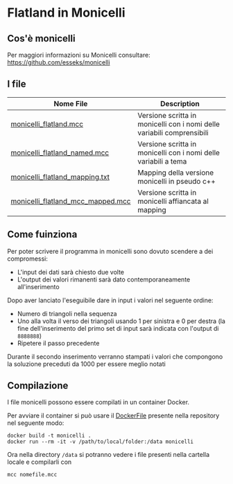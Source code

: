 # Flatland in Monicelli

## Cos'è monicelli
Per maggiori informazioni su Monicelli consultare: https://github.com/esseks/monicelli

## I file
| Nome File | Description |
| ----------- | ----------- |
| [monicelli_flatland.mcc](https://github.com/NicolaToscan/ASD_1920/blob/master/4_flatland/monicelli/monicelli_flatland.mcc) | Versione scritta in monicelli con i nomi delle variabili comprensibili |
| [monicelli_flatland_named.mcc](https://github.com/NicolaToscan/ASD_1920/blob/master/4_flatland/monicelli/monicelli_flatland_named.mcc) | Versione scritta in monicelli con i nomi delle variabili a tema |
| [monicelli_flatland_mapping.txt](https://github.com/NicolaToscan/ASD_1920/blob/master/4_flatland/monicelli/monicelli_flatland_mapping.txt) | Mapping della versione monicelli in pseudo c++ |
| [monicelli_flatland_mcc_mapped.mcc](https://github.com/NicolaToscan/ASD_1920/blob/master/4_flatland/monicelli/monicelli_flatland_mcc_mapped.mcc) | Versione scritta in monicelli affiancata al mapping |

## Come fuinziona
Per poter scrivere il programma in monicelli sono dovuto scendere a dei compromessi:
- L'input dei dati sarà chiesto due volte
- L'output dei valori rimanenti sarà dato contemporaneamente all'inserimento

Dopo aver lanciato l'eseguibile dare in input i valori nel seguente ordine:
- Numero di triangoli nella sequenza
- Uno alla volta il verso dei triangoli usando 1 per sinistra e 0 per destra (la fine dell'inserimento del primo set di input sarà indicata con l'output di `8888888`)
- Ripetere il passo precedente

Durante il secondo inserimento verranno stampati i valori che compongono la soluzione preceduti da 1000 per essere meglio notati

## Compilazione
I file monicelli possono essere compilati in un container Docker.

Per avviare il container si può usare il [DockerFile](https://github.com/NicolaToscan/ASD_1920/blob/master/4_flatland/monicelli/Dockerfile) presente nella repository nel seguente modo:

```
docker build -t monicelli .
docker run --rm -it -v /path/to/local/folder:/data monicelli
```

Ora nella directory `/data` si potranno vedere i file presenti nella cartella locale e compilarli con

```
mcc nomefile.mcc
```
